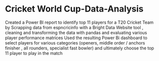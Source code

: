 # Cricket World Cup-Data-Analysis 

Created a Power BI report to identify top 11 players for a T20 Cricket Team by Scrapping data from espncricinfo with a Bright Data Website tool , cleaning and transforming the data with pandas and evaluating various player performance matrices
Used the resulting Power Bi dashboard to select players for various categories (openers, middle order / anchors finisher , all rounders, specialist fast bowler) and ultimately choose the top 11 player to play in the match
